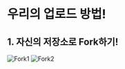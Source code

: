 # 우리의 업로드 방법!
## 1. 자신의 저장소로 Fork하기!
![Fork1](http://i.imgur.com/ufBroYo.png)
![Fork2](http://i.imgur.com/K8J7cmB.png)
